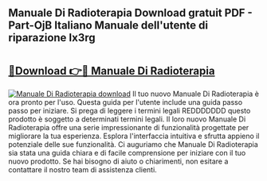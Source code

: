 ## Manuale Di Radioterapia Download gratuit PDF - Part-OjB Italiano Manuale dell'utente di riparazione Ix3rg

# <h2><a href="http://dfgvs8v.blite.top/?on=Manuale+Di+Radioterapia">🔗Download 👉🔴 Manuale Di Radioterapia</a></h2>

[![Manuale Di Radioterapia download](https://i.imgur.com/lujVjoI.png)](http://dfgvs8v.blite.top/?on=Manuale+Di+Radioterapia)
Il tuo nuovo Manuale Di Radioterapia è ora pronto per l'uso. Questa guida per l'utente include una guida passo passo per iniziare. Si prega di leggere i termini legali REDDDDDDD questo prodotto è soggetto a determinati termini legali. Il loro nuovo Manuale Di Radioterapia offre una serie impressionante di funzionalità progettate per migliorare la tua esperienza. Esplora l'interfaccia intuitiva e sfrutta appieno il potenziale delle sue funzionalità. Ci auguriamo che Manuale Di Radioterapia sia stata una guida chiara e di facile comprensione per iniziare con il tuo nuovo prodotto. Se hai bisogno di aiuto o chiarimenti, non esitare a contattare il nostro team di assistenza clienti.
